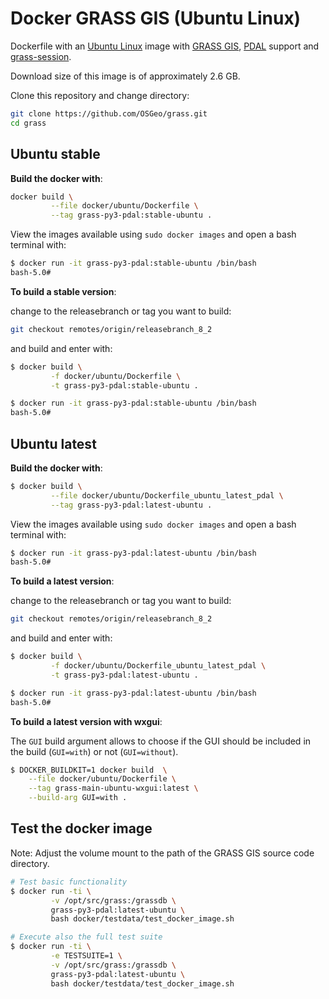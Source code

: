 # Docker GRASS GIS (Ubuntu Linux)

Dockerfile with an [Ubuntu Linux](https://ubuntu.com/) image with
[GRASS GIS](https://grass.osgeo.org/), [PDAL](https://pdal.io) support and
[grass-session](https://github.com/zarch/grass-session/).

Download size of this image is of approximately 2.6 GB.

Clone this repository and change directory:

```bash
git clone https://github.com/OSGeo/grass.git
cd grass
```

## Ubuntu stable

__Build the docker with__:

```bash
docker build \
         --file docker/ubuntu/Dockerfile \
         --tag grass-py3-pdal:stable-ubuntu .
```

View the images available using `sudo docker images` and open a bash terminal
with:

```bash
$ docker run -it grass-py3-pdal:stable-ubuntu /bin/bash
bash-5.0#
```

__To build a stable version__:

change to the releasebranch or tag you want to build:

```bash
git checkout remotes/origin/releasebranch_8_2
```

and build and enter with:

```bash
$ docker build \
         -f docker/ubuntu/Dockerfile \
         -t grass-py3-pdal:stable-ubuntu .

$ docker run -it grass-py3-pdal:stable-ubuntu /bin/bash
bash-5.0#
```

## Ubuntu latest

__Build the docker with__:

```bash
$ docker build \
         --file docker/ubuntu/Dockerfile_ubuntu_latest_pdal \
         --tag grass-py3-pdal:latest-ubuntu .
```

View the images available using `sudo docker images` and open a bash terminal
with:

```bash
$ docker run -it grass-py3-pdal:latest-ubuntu /bin/bash
bash-5.0#
```

__To build a latest version__:

change to the releasebranch or tag you want to build:

```bash
git checkout remotes/origin/releasebranch_8_2
```

and build and enter with:

```bash
$ docker build \
         -f docker/ubuntu/Dockerfile_ubuntu_latest_pdal \
         -t grass-py3-pdal:latest-ubuntu .

$ docker run -it grass-py3-pdal:latest-ubuntu /bin/bash
bash-5.0#
```

__To build a latest version with wxgui__:

The `GUI` build argument allows to choose if the GUI should
be included in the build (`GUI=with`) or not (`GUI=without`).

```bash
$ DOCKER_BUILDKIT=1 docker build  \
    --file docker/ubuntu/Dockerfile \
    --tag grass-main-ubuntu-wxgui:latest \
    --build-arg GUI=with .
```

## Test the docker image

Note: Adjust the volume mount to the path of the GRASS GIS source code directory.

```bash
# Test basic functionality
$ docker run -ti \
         -v /opt/src/grass:/grassdb \
         grass-py3-pdal:latest-ubuntu \
         bash docker/testdata/test_docker_image.sh

# Execute also the full test suite
$ docker run -ti \
         -e TESTSUITE=1 \
         -v /opt/src/grass:/grassdb \
         grass-py3-pdal:latest-ubuntu \
         bash docker/testdata/test_docker_image.sh
```
